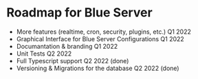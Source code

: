 # Roadmap for Blue Server

- More features (realtime, cron, security, plugins, etc.) Q1 2022
- Graphical Interface for Blue Server Configurations Q1 2022
- Documantation & branding Q1 2022
- Unit Tests Q2 2022
- Full Typescript support Q2 2022 (done)
- Versioning & Migrations for the database Q2 2022 (done)
